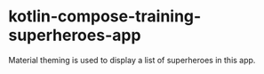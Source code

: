 # kotlin-compose-training-superheroes-app
Material theming is used to display a list of superheroes in this app.
